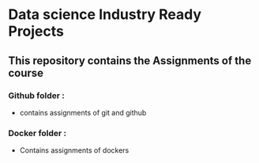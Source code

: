 # Data science Industry Ready Projects
## This repository contains the Assignments of the course

### Github folder : 
* contains assignments of git and github

### Docker folder :
* Contains assignments of dockers

